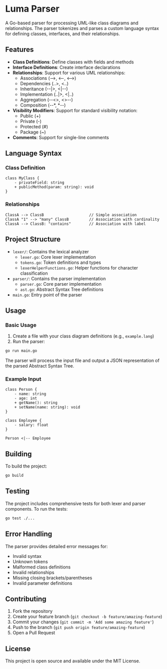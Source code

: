 # Luma Parser

A Go-based parser for processing UML-like class diagrams and relationships. The parser tokenizes and parses a custom language syntax for defining classes, interfaces, and their relationships.

## Features

- **Class Definitions**: Define classes with fields and methods
- **Interface Definitions**: Create interface declarations
- **Relationships**: Support for various UML relationships:
  - Associations (-->, <--, <-->)
  - Dependencies (..>, <..)
  - Inheritance (--|>, <|--)
  - Implementation (..|>, <|..)
  - Aggregation (--<>, <>--)
  - Composition (--*, *--)
- **Visibility Modifiers**: Support for standard visibility notation:
  - Public (+)
  - Private (-)
  - Protected (#)
  - Package (~)
- **Comments**: Support for single-line comments

## Language Syntax

### Class Definition
```
class MyClass {
    - privateField: string
    + publicMethod(param: string): void
}
```

### Relationships
```
ClassA --> ClassB                    // Simple association
ClassA "1" --> "many" ClassB         // Association with cardinality
ClassA --> ClassB: "contains"        // Association with label
```

## Project Structure

- `lexer/`: Contains the lexical analyzer
  - `lexer.go`: Core lexer implementation
  - `tokens.go`: Token definitions and types
  - `lexerHelperFunctions.go`: Helper functions for character classification
- `parser/`: Contains the parser implementation
  - `parser.go`: Core parser implementation
  - `ast.go`: Abstract Syntax Tree definitions
- `main.go`: Entry point of the parser

## Usage

### Basic Usage

1. Create a file with your class diagram definitions (e.g., `example.lang`)
2. Run the parser:
```bash
go run main.go
```

The parser will process the input file and output a JSON representation of the parsed Abstract Syntax Tree.

### Example Input

```
class Person {
    - name: string
    - age: int
    + getName(): string
    + setName(name: string): void
}

class Employee {
    - salary: float
}

Person <|-- Employee
```

## Building

To build the project:

```bash
go build
```

## Testing

The project includes comprehensive tests for both lexer and parser components. To run the tests:

```bash
go test ./...
```

## Error Handling

The parser provides detailed error messages for:
- Invalid syntax
- Unknown tokens
- Malformed class definitions
- Invalid relationships
- Missing closing brackets/parentheses
- Invalid parameter definitions

## Contributing

1. Fork the repository
2. Create your feature branch (`git checkout -b feature/amazing-feature`)
3. Commit your changes (`git commit -m 'Add some amazing feature'`)
4. Push to the branch (`git push origin feature/amazing-feature`)
5. Open a Pull Request

## License

This project is open source and available under the MIT License.